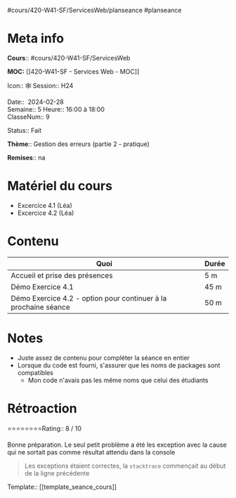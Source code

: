#cours/420-W41-SF/ServicesWeb/planseance #planseance
# Meta info

**Cours**:: #cours/420-W41-SF/ServicesWeb 

**MOC:** [[420-W41-SF - Services Web - MOC]]

Icon:: 🕸
Session:: H24

Date::  2024-02-28  
Semaine:: 5
Heure:: 16:00 à 18:00  
ClasseNum:: 9

Status:: <span class="chip done">Fait</span> 

**Thème**:: Gestion des erreurs (partie 2 - pratique)

**Remises**:: <span class="chip na">na</span>

# Matériel du cours
* Excercice 4.1 (Léa)
* Excercice 4.2 (Léa)
# Contenu
| Quoi | Durée |
| ---- | ---- |
| Accueil et prise des présences | 5 m |
| Démo Exercice 4.1 | 45 m |
| Démo Exercice 4.2 - option pour continuer à la prochaine séance | 50 m |
# Notes
* Juste assez de contenu pour compléter la séance en entier
* Lorsque du code est fourni, s'assurer que les noms de packages sont compatibles
	* Mon code n'avais pas les même noms que celui des étudiants

# Rétroaction
⭐⭐⭐⭐⭐⭐⭐⭐Rating:: 8 / 10

Bonne préparation. Le seul petit problème a été les exception avec la cause qui ne sortait pas comme résultat attendu dans la console

> Les exceptions étaient correctes, la `stacktrace` commençait au début de la ligne précédente

Template:: [[template_seance_cours]]